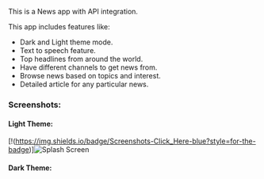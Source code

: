 This is a News app with API integration.

This app includes features like:
- Dark and Light theme mode.
- Text to speech feature.
- Top headlines from around the world.
- Have different channels to get news from.
- Browse news based on topics and interest.
- Detailed article for any particular news.

### Screenshots:

#### Light Theme:
[!(https://img.shields.io/badge/Screenshots-Click_Here-blue?style=for-the-badge)]![Splash Screen](https://github.com/user-attachments/assets/256b6aff-2ac7-43ff-ac88-f48a3b690700)


#### Dark Theme:

